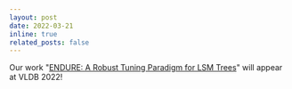 ```yaml
---
layout: post
date: 2022-03-21
inline: true
related_posts: false
---
```


Our work "[ENDURE: A Robust Tuning Paradigm for LSM Trees](https://dl.acm.org/doi/10.14778/3529337.3529345)" will appear at VLDB 2022!
